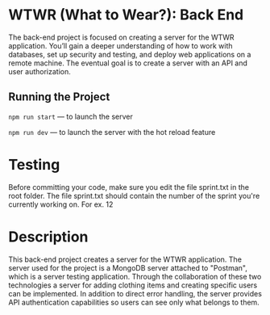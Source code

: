 # WTWR (What to Wear?): Back End
The back-end project is focused on creating a server for the WTWR application. You’ll gain a deeper understanding of how to work with databases, set up security and testing, and deploy web applications on a remote machine. The eventual goal is to create a server with an API and user authorization.
## Running the Project
`npm run start` — to launch the server 

`npm run dev` — to launch the server with the hot reload feature
# Testing
Before committing your code, make sure you edit the file sprint.txt in the root folder. The file sprint.txt should contain the number of the sprint you're currently working on. For ex. 12

# Description
This back-end project creates a server for the WTWR application. The server used for the project is a MongoDB server attached to "Postman", which is a server testing application. Through the collaboration of these two technologies a server for adding clothing items and creating specific users can be implemented. In addition to direct error handling, the server provides API authentication capabilities so users can see only what belongs to them.